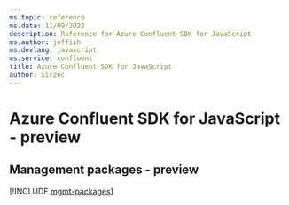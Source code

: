 ```yaml
---
ms.topic: reference
ms.data: 11/09/2022
description: Reference for Azure Confluent SDK for JavaScript
ms.author: jeffish
ms.devlang: javascript
ms.service: confluent
title: Azure Confluent SDK for JavaScript
author: xirzec
---
```

# Azure Confluent SDK for JavaScript - preview

## Management packages - preview
[!INCLUDE [mgmt-packages](confluent-mgmt-index.md)]